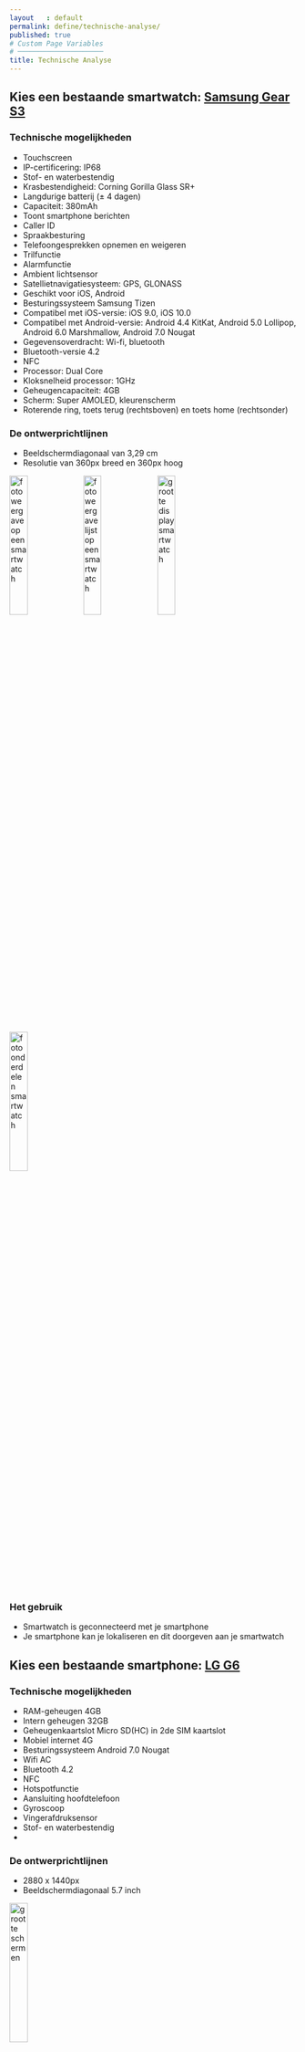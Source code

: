 ```yaml
---
layout   : default
permalink: define/technische-analyse/
published: true
# Custom Page Variables
# ─────────────────────
title: Technische Analyse
---
```


<div class="container">

<h2>Kies een bestaande smartwatch: 
<a href="http://www.samsung.com/be/wearables/gear-s3/">Samsung Gear S3</a></h2>

<h3>Technische mogelijkheden</h3>

<ul>
    <li>Touchscreen</li>
    <li>IP-certificering: IP68</li>
    <li>Stof- en waterbestendig</li>
    <li>Krasbestendigheid: Corning Gorilla Glass SR+</li>
    <li>Langdurige batterij (± 4 dagen)</li>
    <li>Capaciteit: 380mAh</li>
    <li>Toont smartphone berichten</li>
    <li>Caller ID</li>
    <li>Spraakbesturing</li>
    <li>Telefoongesprekken opnemen en weigeren</li>
    <li>Trilfunctie</li>
    <li>Alarmfunctie</li>
    <li>Ambient lichtsensor</li>
    <li>Satellietnavigatiesysteem: GPS, GLONASS</li>
    <li>Geschikt voor  iOS, Android</li>
    <li>Besturingssysteem Samsung Tizen</li>
    <li>Compatibel met iOS-versie: iOS 9.0, iOS 10.0</li>
    <li>Compatibel met Android-versie: Android 4.4 KitKat, Android 5.0 Lollipop, Android 6.0 Marshmallow, Android 7.0 Nougat</li>
    <li>Gegevensoverdracht: Wi-fi, bluetooth</li>
    <li>Bluetooth-versie 4.2</li>
    <li>NFC</li>
    <li>Processor: Dual Core</li>
    <li>Kloksnelheid processor: 1GHz</li>
    <li>Geheugencapaciteit: 4GB</li>
    <li>Scherm: Super AMOLED, kleurenscherm</li>
    <li>Roterende ring, toets terug (rechtsboven) en toets home (rechtsonder)</li>
</ul>

<h3>De ontwerprichtlijnen</h3>

<ul>
    <li>Beeldschermdiagonaal van 3,29 cm</li>
    <li>Resolutie van 360px breed en 360px hoog</li>
</ul>

<img src="ta1.jpg" alt="foto weergave op een smartwatch" width="25%">
<img src="ta2.jpg" alt="foto weergave lijst op een smartwatch" width="25%">
<img src="ta3.jpg" alt="grootte display smartwatch" width="25%">
<img src="ta4.jpg" alt="foto onderdelen smartwatch" width="25%">

<h3>Het gebruik</h3>

<ul>
    <li>Smartwatch is geconnecteerd met je smartphone</li>
    <li>Je smartphone kan je lokaliseren en dit doorgeven aan je smartwatch</li>
</ul>

<h2>Kies een bestaande smartphone: 
<a href="https://www.vandenborre.be/smartphone/lg-g6-titanium-sim">LG G6</a></h2>

<h3>Technische mogelijkheden</h3>

<ul>
    <li>RAM-geheugen 4GB</li>
    <li>Intern geheugen 32GB</li>
    <li>Geheugenkaartslot Micro SD(HC) in 2de SIM kaartslot</li>
    <li>Mobiel internet 4G</li>
    <li>Besturingssysteem Android 7.0 Nougat</li>
    <li>Wifi AC</li>
    <li>Bluetooth 4.2</li>
    <li>NFC</li>
    <li>Hotspotfunctie</li>
    <li>Aansluiting hoofdtelefoon</li>
    <li>Gyroscoop</li>
    <li>Vingerafdruksensor</li>
    <li>Stof- en waterbestendig</li>
    <li></li>  
</ul>
 
<h3>De ontwerprichtlijnen</h3>
<ul>
    <li>2880 x 1440px</li>
    <li>Beeldschermdiagonaal 5.7 inch</li>
</ul>

<img src="ta5.jpg" alt="grootte schermen" width="25%">

<h3>Het gebruik</h3>
<ul>
    <li>Je kan je smartwatch connecteren met je smartphone en omgekeerd</li>
    <li>Je smartphone kan je lokaliseren en dit doorgeven aan je smartwatch</li>
</ul>

<h2>Beacons</h2>
<p>
“Wat GPS is voor buiten, zijn Beacons voor binnen. Het zijn kleine Bluetooth-kastjes op basis waarvan jouw telefoon zijn afstand tot het kastje kan bepalen. Met Beacons kan je ook binnen nauwkeurig bepalen waar je je bevindt. Vervolgens kan je acties hangen aan locaties.” – Bas van der Lans, Technisch Directeur Van Ons
Dit kost tussen de 10 en 30 euro per stuk afhankelijk van het merk en specificaties.
Onderstaande link is een voorbeeld uit een dierentuin. Mits dit buiten is, kan hetzelfde ook binnen en is dit vrij gelijkaardig aan wat wij willen doen in het museum.<br>
<a href="https://www.van-ons.nl/nieuws/koelidee-11-ibeacon-technologie-in-de-dierentuin/">https://www.van-ons.nl/nieuws/koelidee-11-ibeacon-technologie-in-de-dierentuin/</a>

Onderstaande afbeelding is een infographic van een Beacon-leverancier die een introductie geeft, van wat je ermee kan doen. Onderaan zie je ook wat het verschil is tussen Beacon en iBeacon
</p>

<h2>NFC of Near-field communication</h2>
<p>
Is een contactloze communicatiemethode die gebruikmaakt van de ISM-frequentieband en is vooral bedoeld voor gebruik in mobiele telefoons.Het heeft doorgaans een bereik van ongeveer 10 centimeter en kan in twee verschillende standen werken waarbij het verder bouwt op RFID-systemen door ook tweerichtingscommunicatie toe te laten: 
<ul>
<li>Tag-emulatie (ook wel passive mode): waar de NFC-chip zich gedraagt als een RFID-tag.</li>
<li>Active mode: waar de NFC zich gedraagt als een reader en peer-to-peermode waarbij het mogelijk is om te communiceren tussen twee NFC-toestellen.</li>
</ul>
Smartphones die met NFC uitgerust zijn kunnen NFC-tags of stickers uitlezen om taken te automatiseren. Zo kunnen bijvoorbeeld instellingen aangepast worden, tekst kan verzonden worden, een app kan opgestart worden.

1 NFC-tag kost tussen de €1,00 en €3,00
</p>

<img src="nfc1.jpg" alt="Near-field communication producten" width="25%">
<img src="nfc2.jpg" alt="Near-field communication werking" width="25%">

</div>


